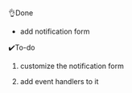 👌Done 

-  add notification form 

✔️To-do

1. customize the  notification form  

2. add event handlers to it 

   






